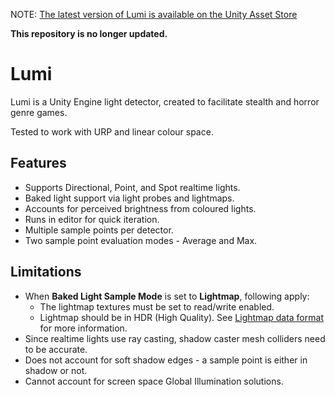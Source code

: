 NOTE: [The latest version of Lumi is available on the Unity Asset Store](https://assetstore.unity.com/packages/slug/302308)

**This repository is no longer updated.**

# Lumi
Lumi is a Unity Engine light detector, created to facilitate stealth and horror genre games.

Tested to work with URP and linear colour space.

## Features
* Supports Directional, Point, and Spot realtime lights.
* Baked light support via light probes and lightmaps.
* Accounts for perceived brightness from coloured lights.
* Runs in editor for quick iteration.
* Multiple sample points per detector.
* Two sample point evaluation modes - Average and Max.

## Limitations
* When **Baked Light Sample Mode** is set to **Lightmap**, following apply:
  * The lightmap textures must be set to read/write enabled.
  * Lightmap should be in HDR (High Quality). See [Lightmap data format](https://docs.unity3d.com/Manual/Lightmaps-TechnicalInformation.html) for more information.
* Since realtime lights use ray casting, shadow caster mesh colliders need to be accurate.
* Does not account for soft shadow edges - a sample point is either in shadow or not.
* Cannot account for screen space Global Illumination solutions.

